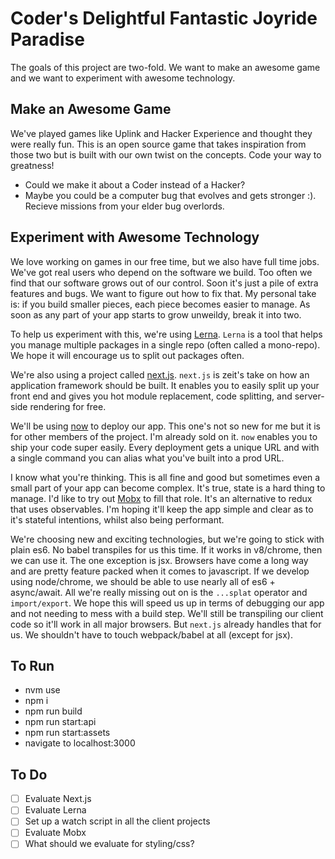 # Coder's Delightful Fantastic Joyride Paradise

The goals of this project are two-fold. We want to make an awesome game and we want to experiment with awesome technology.

## Make an Awesome Game

We've played games like Uplink and Hacker Experience and thought they were really fun. This is an open source game that takes inspiration from those two but is built with our own twist on the concepts. Code your way to greatness!

- Could we make it about a Coder instead of a Hacker?
- Maybe you could be a computer bug that evolves and gets stronger :). Recieve missions from your elder bug overlords.

## Experiment with Awesome Technology

We love working on games in our free time, but we also have full time jobs. We've got real users who depend on the software we build. Too often we find that our software grows out of our control. Soon it's just a pile of extra features and bugs. We want to figure out how to fix that. My personal take is: if you build smaller pieces, each piece becomes easier to manage. As soon as any part of your app starts to grow unweildy, break it into two.

To help us experiment with this, we're using [Lerna](lerna). `Lerna` is a tool that helps you manage multiple packages in a single repo (often called a mono-repo). We hope it will encourage us to split out packages often.

We're also using a project called [next.js](next). `next.js` is zeit's take on how an application framework should be built. It enables you to easily split up your front end and gives you hot module replacement, code splitting, and server-side rendering for free.

We'll be using [now](now) to deploy our app. This one's not so new for me but it is for other members of the project. I'm already sold on it. `now` enables you to ship your code super easily. Every deployment gets a unique URL and with a single command you can alias what you've built into a prod URL.

I know what you're thinking. This is all fine and good but sometimes even a small part of your app can become complex. It's true, state is a hard thing to manage. I'd like to try out [Mobx](mobx) to fill that role. It's an alternative to redux that uses observables. I'm hoping it'll keep the app simple and clear as to it's stateful intentions, whilst also being performant.

We're choosing new and exciting technologies, but we're going to stick with plain es6. No babel transpiles for us this time. If it works in v8/chrome, then we can use it. The one exception is jsx. Browsers have come a long way and are pretty feature packed when it comes to javascript. If we develop using node/chrome, we should be able to use nearly all of es6 + async/await. All we're really missing out on is the `...splat` operator and `import/export`. We hope this will speed us up in terms of debugging our app and not needing to mess with a build step. We'll still be transpiling our client code so it'll work in all major browsers. But `next.js` already handles that for us. We shouldn't have to touch webpack/babel at all (except for jsx).

## To Run

- nvm use
- npm i
- npm run build
- npm run start:api
- npm run start:assets
- navigate to localhost:3000

## To Do

- [ ] Evaluate Next.js
- [ ] Evaluate Lerna
- [ ] Set up a watch script in all the client projects
- [ ] Evaluate Mobx
- [ ] What should we evaluate for styling/css?

[lerna]: https://lernajs.io/
[next.js]: https://zeit.co/blog/next
[now]: https://zeit.co/now/
[mobx]: https://mobxjs.github.io/mobx/
